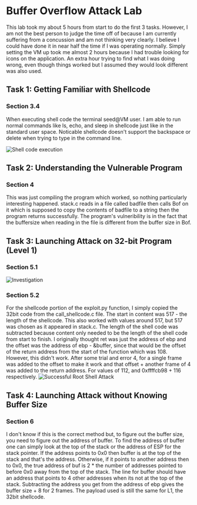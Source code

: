 # Buffer Overflow Attack Lab
This lab took my about 5 hours from start to do the first 3 tasks. However, I am not the best person to judge the time off of because I am currently suffering from a concussion and am not thinking very clearly. I believe I could have done it in near half the time if I was operating normally. Simply setting the VM up took me almost 2 hours because I had trouble looking for icons on the application. An extra hour trying to find what I was doing wrong, even though things worked but I assumed they would look different was also used. 

## Task 1: Getting Familiar with Shellcode
### Section 3.4
When executing shell code the terminal seed@VM user. I am able to run normal commands like ls, echo, and sleep in shellcode just like in the standard user space. Noticable shellcode doesn't support the backspace or delete when trying to type in the command line.

![Shell code execution](https://user-images.githubusercontent.com/46972037/167742282-61118f7e-211d-4704-908a-d255a8205bc0.png)

## Task 2: Understanding the Vulnerable Program
### Section 4
This was just compiling the program which worked, so nothing particularly interesting happened. stack.c reads in a file called badfile then calls Bof on it which is supposed to copy the contents of badfile to a string then the program returns successfully. The program's vulneribility is in the fact that the buffersize when reading in the file is different from the buffer size in Bof. 

## Task 3: Launching Attack on 32-bit Program (Level 1)
### Section 5.1
![Investigation](https://user-images.githubusercontent.com/46972037/167753308-ed177966-7cba-4c63-a897-2df3d6cf1f69.png)
### Section 5.2
For the shellcode portion of the exploit.py function, I simply copied the 32bit code from the call_shellcode.c file. The start in content was 517 - the length of the shellcode. This also worked with values around 517, but 517 was chosen as it appeared in stack.c. The length of the shell code was subtracted because content only needed to be the length of the shell code from start to finish. I originally thought ret was just the address of ebp and the offset was the address of ebp - &buffer, since that would be the offset of the return address from the start of the function which was 108. However, this didn't work. After some trial and error 4, for a single frame was added to the offset to make it work and that offset + another frame of 4 was added to the return address. For values of 112, and 0xffffcb98 + 116 respectively.
![Successful Root Shell Attack](https://user-images.githubusercontent.com/46972037/167753141-dfa8a267-8e26-43d2-b8d4-02698e18474d.png)

## Task 4: Launching Attack without Knowing Buffer Size
### Section 6
I don't know if this is the correct method but, to figure out the buffer size, you need to figure out the address of buffer. To find the address of buffer one can simply look at the top of the stack or the address of ESP for the stack pointer. If the address points to 0x0 then buffer is at the top of the stack and that's the address. Otherwise, if it points to another address then to 0x0, the true address of buf is 2 * the number of addresses pointed to before 0x0 away from the top of the stack. The line for buffer should have an address that points to 4 other addresses when its not at the top of the stack. Subtracting the address you get from the address of ebp gives the buffer size + 8 for 2 frames. The payload used is still the same for L1, the 32bit shellcode.




